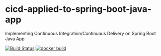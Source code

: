 # cicd-applied-to-spring-boot-java-app
Implementing Continuous Integration/Continuous Delivery on Spring Boot Java App

[![Build Status](https://travis-ci.com/beo1975/cicd-applied-to-spring-boot-java-app.svg)](https://travis-ci.com/beo1975/cicd-applied-to-spring-boot-java-app)
[![docker build](https://img.shields.io/docker/cloud/build/beo1975/cicd-applied-to-spring-boot-java-app)](https://cloud.docker.com/u/beo1975/repository/docker/beo1975/cicd-applied-to-spring-boot-java-app)
